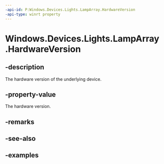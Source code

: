 ```yaml
---
-api-id: P:Windows.Devices.Lights.LampArray.HardwareVersion
-api-type: winrt property
---
```


<!-- Property syntax.
public ushort HardwareVersion { get; }
-->

# Windows.Devices.Lights.LampArray.HardwareVersion

## -description
The hardware version of the underlying device.
## -property-value
The hardware version.
## -remarks

## -see-also

## -examples

